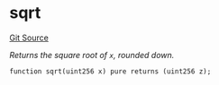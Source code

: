 # sqrt
[Git Source](https://github.com/zammdefi/ZAMM/blob/acf5c5bb2c446e0854e0315d682019d8a2d87e22/src/utils/Math.sol)

*Returns the square root of `x`, rounded down.*


```solidity
function sqrt(uint256 x) pure returns (uint256 z);
```


